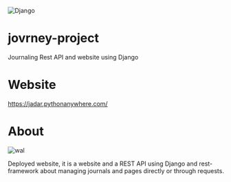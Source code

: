![Django](https://img.shields.io/badge/django-%23092E20.svg?style=for-the-badge&logo=django&logoColor=white)

# jovrney-project
Journaling Rest API and website using Django

# Website
<a>https://jadar.pythonanywhere.com/</a>

# About

![wal](https://user-images.githubusercontent.com/100100069/199966317-ac0ebab6-ae68-4752-a222-f8cfc97b5180.png)
<p>Deployed website, it is a website and a REST API using Django and rest-framework
about managing journals and pages directly or through requests.</p>
